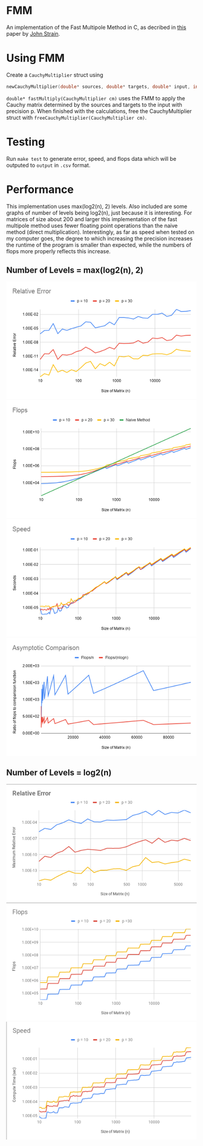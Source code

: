 # FMM
An implementation of the Fast Multipole Method in C, as decribed in [this](https://math.berkeley.edu/~strain/128b.S20/fmm1.pdf) paper by [John Strain](https://math.berkeley.edu/~strain/).
# Using FMM
Create a `CauchyMultiplier` struct using 
```C
newCauchyMultiplier(double* sources, double* targets, double* input, int n, int precision)
```
 `double* fastMultiply(CauchyMultiplier cm)` uses the FMM to apply the Cauchy matrix determined by the sources and targets to the input with precision p. When finished with the calculations, free the CauchyMultiplier struct with `freeCauchyMultiplier(CauchyMultiplier cm)`.
# Testing
Run `make test` to generate error, speed, and flops data which will be outputed to `output` in `.csv` format.
# Performance
This implementation uses max(log2(n), 2) levels. Also included are some graphs of number of levels being log2(n), just because it is interesting. For matrices of size about 200 and larger this implementation of the fast multipole method uses fewer floating point operations than the naive method (direct multiplication). Interestingly, as far as speed when tested on my computer goes, the degree to which increasing the precision increases the runtime of the program is smaller than expected, while the numbers of flops more properly reflects this increase.
## Number of Levels = max(log2(n), 2)
![errorplot](https://github.com/kavalee/FMM/raw/master/images/error-6.png)
![flopsplot](https://github.com/kavalee/FMM/raw/master/images/flops-6.png)
![speedplot](https://github.com/kavalee/FMM/raw/master/images/speed-6.png)
![accuracyp](https://github.com/kavalee/FMM/raw/master/images/asymptotic.png)
## Number of Levels = log2(n)
![errorplot](https://github.com/kavalee/FMM/raw/master/images/error.png)
![flopsplot](https://github.com/kavalee/FMM/raw/master/images/flops.png)
![speedplot](https://github.com/kavalee/FMM/raw/master/images/speed.png)


